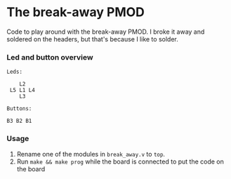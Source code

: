 # The break-away PMOD

Code to play around with the break-away PMOD. I broke it away and soldered on the 
headers, but that's because I like to solder.

### Led and button overview

```
Leds:

    L2
 L5 L1 L4
    L3

Buttons:

B3 B2 B1
```

### Usage

1. Rename one of the modules in `break_away.v` to `top`.
2. Run `make && make prog` while the board is connected to put the code on the board
